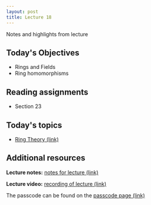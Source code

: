 ```yaml
---
layout: post
title: Lecture 18
---
```


Notes and highlights from lecture

## Today's Objectives

* Rings and Fields
* Ring homomorphisms

## Reading assignments

* Section 23

## Today's topics
* <a target="_parent" href="https://wcasper.github.io/math407spring2021/topics/ring-theory.html">Ring Theory (link)</a>

## Additional resources

**Lecture notes:** <a target="_parent" href="https://wcasper.github.io/math407spring2021/extras/notes/407-lecture18.pdf">notes for lecture (link)</a>


**Lecture video:** <a target="_parent" href="">recording of lecture (link)</a>

The passcode can be found on the <a target="_parent" href="https://csufullerton.instructure.com/courses/3087997/pages/video-lecture-keys">passcode page (link)</a>





